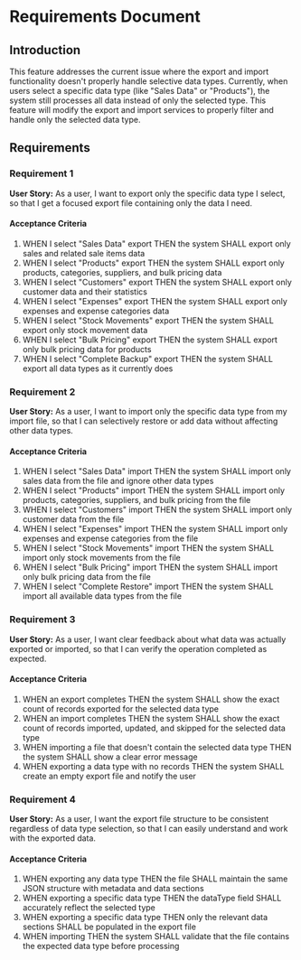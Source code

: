 # Requirements Document

## Introduction

This feature addresses the current issue where the export and import functionality doesn't properly handle selective data types. Currently, when users select a specific data type (like "Sales Data" or "Products"), the system still processes all data instead of only the selected type. This feature will modify the export and import services to properly filter and handle only the selected data type.

## Requirements

### Requirement 1

**User Story:** As a user, I want to export only the specific data type I select, so that I get a focused export file containing only the data I need.

#### Acceptance Criteria

1. WHEN I select "Sales Data" export THEN the system SHALL export only sales and related sale items data
2. WHEN I select "Products" export THEN the system SHALL export only products, categories, suppliers, and bulk pricing data
3. WHEN I select "Customers" export THEN the system SHALL export only customer data and their statistics
4. WHEN I select "Expenses" export THEN the system SHALL export only expenses and expense categories data
5. WHEN I select "Stock Movements" export THEN the system SHALL export only stock movement data
6. WHEN I select "Bulk Pricing" export THEN the system SHALL export only bulk pricing data for products
7. WHEN I select "Complete Backup" export THEN the system SHALL export all data types as it currently does

### Requirement 2

**User Story:** As a user, I want to import only the specific data type from my import file, so that I can selectively restore or add data without affecting other data types.

#### Acceptance Criteria

1. WHEN I select "Sales Data" import THEN the system SHALL import only sales data from the file and ignore other data types
2. WHEN I select "Products" import THEN the system SHALL import only products, categories, suppliers, and bulk pricing from the file
3. WHEN I select "Customers" import THEN the system SHALL import only customer data from the file
4. WHEN I select "Expenses" import THEN the system SHALL import only expenses and expense categories from the file
5. WHEN I select "Stock Movements" import THEN the system SHALL import only stock movements from the file
6. WHEN I select "Bulk Pricing" import THEN the system SHALL import only bulk pricing data from the file
7. WHEN I select "Complete Restore" import THEN the system SHALL import all available data types from the file

### Requirement 3

**User Story:** As a user, I want clear feedback about what data was actually exported or imported, so that I can verify the operation completed as expected.

#### Acceptance Criteria

1. WHEN an export completes THEN the system SHALL show the exact count of records exported for the selected data type
2. WHEN an import completes THEN the system SHALL show the exact count of records imported, updated, and skipped for the selected data type
3. WHEN importing a file that doesn't contain the selected data type THEN the system SHALL show a clear error message
4. WHEN exporting a data type with no records THEN the system SHALL create an empty export file and notify the user

### Requirement 4

**User Story:** As a user, I want the export file structure to be consistent regardless of data type selection, so that I can easily understand and work with the exported data.

#### Acceptance Criteria

1. WHEN exporting any data type THEN the file SHALL maintain the same JSON structure with metadata and data sections
2. WHEN exporting a specific data type THEN the dataType field SHALL accurately reflect the selected type
3. WHEN exporting a specific data type THEN only the relevant data sections SHALL be populated in the export file
4. WHEN importing THEN the system SHALL validate that the file contains the expected data type before processing
